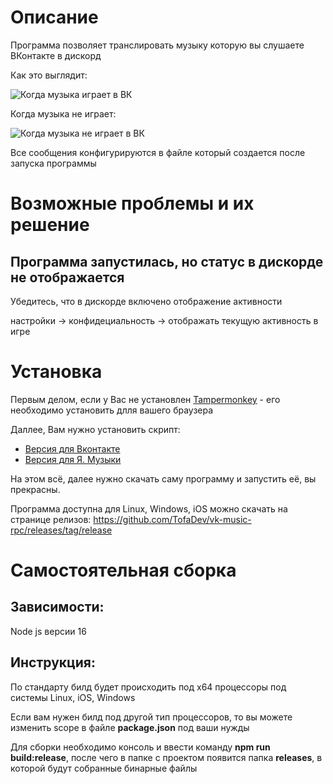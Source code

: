 <h1>Описание</h1>
Программа позволяет транслировать музыку которую вы слушаете ВКонтакте в дискорд

Как это выглядит:

![Когда музыка играет в ВК](https://files.tofadevel.ru/api/files/download/when_playing.png)

Когда музыка не играет:

![Когда музыка не играет в ВК](https://files.tofadevel.ru/api/files/download/when_not_playing.png)

Все сообщения конфигурируются в файле который создается после запуска программы

<h1>Возможные проблемы и их решение</h1>

<h2>Программа запустилась, но статус в дискорде не отображается</h2>

Убедитесь, что в дискорде включено отображение активности

настройки -> конфидециальность -> отображать текущую активность в игре

<h1>Установка</h1>

Первым делом, если у Вас не установлен [Tampermonkey](https://www.tampermonkey.net/) - его необходимо установить длля вашего браузера

Даллее, Вам нужно установить скрипт:

- [Версия для Вконтакте](https://raw.githubusercontent.com/TofaDev/vk-music-rpc/main/vk-extension.js)
- [Версия для Я. Музыки](https://raw.githubusercontent.com/TofaDev/vk-music-rpc/main/yandex-extension.js)

На этом всё, далее нужно скачать саму программу и запустить её, вы прекрасны.

Программа доступна для Linux, Windows, iOS можно скачать на странице релизов: https://github.com/TofaDev/vk-music-rpc/releases/tag/release

<h1>Самостоятельная сборка</h1>

<h2>Зависимости:</h2>

Node js версии 16

<h2>Инструкция:</h2>

По стандарту билд будет происходить под x64 процессоры под системы Linux, iOS, Windows

Если вам нужен билд под другой тип процессоров, то вы можете изменить scope в файле **package.json** под ваши нужды

Для сборки необходимо консоль и ввести команду **npm run build:release**,
после чего в папке с проектом появится папка **releases**, в которой будут собранные бинарные файлы
